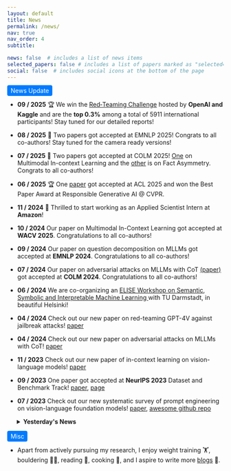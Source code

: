 ```yaml
---
layout: default
title: News
permalink: /news/
nav: true
nav_order: 4
subtitle: 

news: false  # includes a list of news items
selected_papers: false # includes a list of papers marked as "selected={true}"
social: false  # includes social icons at the bottom of the page
---
```


<div class="col-sm-2 abbr"  style="margin-left: 0; margin-bottom: 4pt;"> 
<abbr class="badge" style="background-color: #007bff; color: white; padding: 4px 8px; border-radius: 4px;">
  News Update
</abbr>
</div>

- **09 / 2025** 🏆 We win the [Red‑Teaming Challenge](https://www.kaggle.com/competitions/openai-gpt-oss-20b-red-teaming) hosted by **OpenAI and Kaggle** and are the **top 0.3%** among a total of 5911 international participants! Stay tuned for our detailed reports!


- **08 / 2025** 🎉 Two papers got accepted at EMNLP 2025! Congrats to all co-authors! Stay tuned for the camera ready versions! 


- **07 / 2025** 🎉 Two papers got accepted at COLM 2025! [One](https://chenxshuo.github.io/true-micl-colm/) on Multimodal In-context Learning and the [other](https://arxiv.org/abs/2503.22362) is on Fact Asymmetry.  Congrats to all co-authors! 

- **06 / 2025** 🏆 One [paper](https://multimodalpragmatic.github.io/) got accepted at ACL 2025 and won the Best Paper Award at Responsible Generative AI @ CVPR. 

<!-- - **May 2024** I gave a talk at BBAI Workshop and more info can be found [here](https://kidlanli.github.io/Agent-Slack-off/) -->

- **11 / 2024** 🎉 Thrilled to start working as an Applied Scientist Intern at **Amazon**! 

- **10 / 2024** Our paper on Multimodal In-Context Learning got accepted at **WACV 2025**. Congratulations to all co-authors!

- **09 / 2024** Our paper on question decomposition on MLLMs got accepted at **EMNLP 2024**.  Congratulations to all co-authors!

- **07 / 2024** Our paper on adversarial attacks on MLLMs with CoT [(paper)](https://arxiv.org/abs/2402.14899) got accepted at **COLM 2024**. Congratulations to all co-authors!

- **06 / 2024** We are co-organizing an [ELISE Workshop on Semantic, Symbolic and Interpretable Machine Learning 
](https://ellis-ssiml.github.io/) with TU Darmstadt, in beautiful Helsinki!

- **04 / 2024** Check out our new paper on red-teaming GPT-4V against jailbreak attacks! [paper](https://arxiv.org/abs/2404.03411)

- **04 / 2024** Check out our new paper on adversarial attacks on MLLMs with CoT! [paper](https://arxiv.org/abs/2402.14899)

- **11 / 2023** Check out our new paper of in-context learning on vision-language models! [paper](https://arxiv.org/abs/2311.18021)

- **09 / 2023** One paper got accepted at **NeurIPS 2023** Dataset and Benchmark Track! [paper](https://arxiv.org/abs/2306.02080), [page](https://adarobustness.github.io/)

- **07 / 2023** Check out our new systematic survey of prompt engineering on vision-language foundation models! [paper](https://arxiv.org/abs/2307.12980), [awesome github repo](https://github.com/JindongGu/Awesome-Prompting-on-Vision-Language-Model/tree/main) 


 <div style="margin-left: 1.6em;">
<details>
<summary><strong>Yesterday's News</strong></summary>
<br/>
<ul style="margin-left: 0em">
<li><p><strong>Jun 2023</strong> Check out our new benchmark on robustness of adaptation methods on pre-trained vision-language models! <a href="https://arxiv.org/abs/2306.02080">paper</a>, <a href="https://adarobustness.github.io/">page</a>.</p>
</li>
<li><p><strong>Feb 2023</strong> I graduated from the Data Science Master project at LMU with a grade of 1.08/1.0 (1.0 is the best) and started a new journey as a PhD Student!</p>
</li>
<li><p><strong>Nov 2022</strong> One <a href="https://www.mdpi.com/2072-6694/14/22/5596">paper</a> has been accepted to Cancers.</p>
</li>
<li><p><strong>May 2022</strong> I obtained the <a href="https://www.lmu.de/en/workspace-for-students/student-support-services/finance-your-studies/scholarships/scholarships-for-international-students/index.html">LMU SIST Scholarship</a> and would be sponsored by the Bavaria Education Ministry in the next 10 months. </p>
</li>
<li><strong>July 2020</strong> I joined <a href="https://www.dm-ai.com/">DMAI</a> as a Research Intern.</li>
</ul>
<ul>
<li><strong>June 2020</strong> I graduated from SYSU and would study in the <a href="https://www.m-datascience.mathematik-informatik-statistik.uni-muenchen.de/index.html">Data Science Master Program</a> at LMU Munich, Germany. <a href="https://mp.weixin.qq.com/s/qcwoFhmsjMYvmQfHMmFjqw">(Press Coverage, in Chinese)</a></li>
</ul>
<ul style="margin-left: 0em">
<li><strong>July 2019</strong> I joined <a href="https://www.dm-ai.com/">DMAI</a> as a Research Intern.</li>
</ul>
<ul>
<li><strong>May 2019</strong> I obtained the First Class Scholarship for Excellent Students at Sun Yat-sen University.</li>
</ul>
<ul>
<li><strong>May 2019</strong> My team won the First Prize in a <a href="https://data-competition.pku.edu.cn/">national competition</a> and ranked 2nd among hundreds of teams. <a href="https://mp.weixin.qq.com/s/j_VVXgn6_gsGgz965NryWQ">(Press Coverage, in Chinese)</a></li>
</ul>
<ul>
<li><p><strong>Nov 2018</strong> I obtained the <a href="http://www.moe.gov.cn/srcsite/A05/s7505/201811/t20181114_354826.html">Chinese National Scholarship</a> which is the scholarship with the highest honor that Chinese college students can obtain. <a href="https://mp.weixin.qq.com/s/ryPHTofkQUSYtrRuuVHOZA">(Press Coverage, in Chinese)</a> </p>
</li>
<li><p><strong>Nov 2017</strong> I obtained the National Encouragement Scholarship for excellent students with financial needs.</p>
</li>
<li><p><strong>Aug 2017</strong> I took a study tour of top-notch universities in Taiwan with visiting grant from SYSU.</p>
</li>
</ul>
</details>

</div>
<br/>


<div class="col-sm-2 abbr"  style="margin-left: 0; margin-bottom: 4pt;"> 
<abbr class="badge" style="background-color: #007bff; color: white; padding: 4px 8px; border-radius: 4px;">
  Misc
</abbr>
</div>

- Apart from actively pursuing my research, I enjoy weight training 🏋️, bouldering 🧗‍♂️, reading 📖, cooking 🥘, and I aspire to write more [blogs](https://ifxcuo.notion.site/LeafingThrough-35c4321db9d64761b51f00820eb79481) 📝.